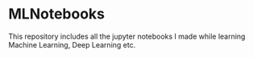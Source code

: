 # MLNotebooks
This repository includes all the jupyter notebooks I made while learning Machine Learning, Deep Learning etc.


